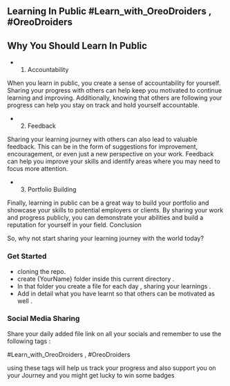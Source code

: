 
## Learning In Public  #Learn_with_OreoDroiders , #OreoDroiders

## Why You Should Learn In Public


- 1. Accountability

When you learn in public, you create a sense of accountability for yourself. Sharing your progress with others can help keep you motivated to continue learning and improving. Additionally, knowing that others are following your progress can help you stay on track and hold yourself accountable.
 - 2. Feedback

Sharing your learning journey with others can also lead to valuable feedback. This can be in the form of suggestions for improvement, encouragement, or even just a new perspective on your work. Feedback can help you improve your skills and identify areas where you may need to focus more attention.

 - 3. Portfolio Building

Finally, learning in public can be a great way to build your portfolio and showcase your skills to potential employers or clients. By sharing your work and progress publicly, you can demonstrate your abilities and build a reputation for yourself in your field.
Conclusion

So, why not start sharing your learning journey with the world today?


### Get Started

- cloning the repo. 
- create {YourName} folder inside this current directory .
- In that folder you create a file for each day , sharing your learnings .
- Add in detail what you have learnt so that others can be motivated as well .

### Social Media Sharing

Share your daily added file link on all your socials and remember to use the following tags : 

#Learn_with_OreoDroiders , #OreoDroiders

using these tags will help us track your progress and also support you on your Journey and you might get lucky to win some badges 
